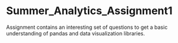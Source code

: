 # Summer_Analytics_Assignment1
Assignment contains an interesting set of questions to get a basic understanding of pandas and data visualization libraries.
